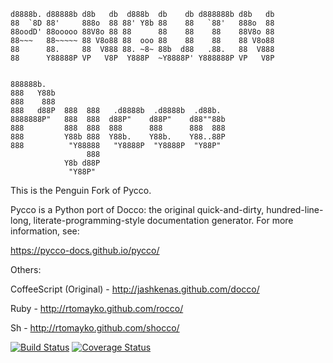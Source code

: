 ```
d8888b. d88888b d8b   db  d888b  db    db d888888b d8b   db 
88  `8D 88'     888o  88 88' Y8b 88    88   `88'   888o  88 
88oodD' 88ooooo 88V8o 88 88      88    88    88    88V8o 88 
88~~~   88~~~~~ 88 V8o88 88  ooo 88    88    88    88 V8o88 
88      88.     88  V888 88. ~8~ 88b  d88   .88.   88  V888 
88      Y88888P VP   V8P  Y888P  ~Y8888P' Y888888P VP   V8P 


888888b.
888   Y88b
888    888
888   d88P  888  888   .d8888b  .d8888b  .d88b.
8888888P"   888  888  d88P"    d88P"    d88""88b
888         888  888  888      888      888  888
888         Y88b 888  Y88b.    Y88b.    Y88..88P
888          "Y88888   "Y8888P  "Y8888P  "Y88P"
                 888
            Y8b d88P
             "Y88P"
```

This is the Penguin Fork of Pycco.

Pycco is a Python port of Docco: the original quick-and-dirty, hundred-line-
long, literate-programming-style documentation generator. For more information,
see:

https://pycco-docs.github.io/pycco/

Others:

CoffeeScript (Original) - http://jashkenas.github.com/docco/

Ruby - http://rtomayko.github.com/rocco/

Sh - http://rtomayko.github.com/shocco/

[![Build Status](https://travis-ci.org/pycco-docs/pycco.svg?branch=master)](https://travis-ci.org/pycco-docs/pycco)
[![Coverage Status](https://coveralls.io/repos/pycco-docs/pycco/badge.svg?branch=master&service=github)](https://coveralls.io/github/pycco-docs/pycco?branch=master)

